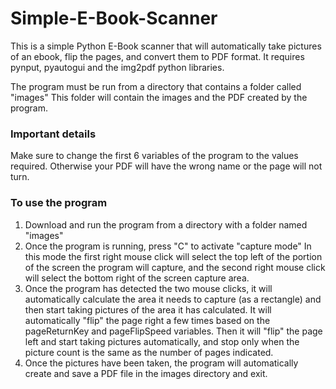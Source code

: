 # Simple-E-Book-Scanner
This is a simple Python E-Book scanner that will automatically take pictures of an ebook, flip the pages, and convert them to PDF format. It requires pynput, pyautogui and the img2pdf python libraries.

The program must be run from a directory that contains a folder called "images" This folder will contain the images and the PDF created by the program.

### Important details
Make sure to change the first 6 variables of the program to the values required. Otherwise your PDF will have the wrong name or the page will not turn.

### To use the program
1) Download and run the program from a directory with a folder named "images"
2) Once the program is running, press "C" to activate "capture mode" In this mode the first right mouse click will select the top left of the portion of the screen the program will capture, and the second right mouse click will select the bottom right of the screen capture area.
3) Once the program has detected the two mouse clicks, it will automatically calculate the area it needs to capture (as a rectangle) and then start taking pictures of the area it has calculated. It will automatically "flip" the page right a few times based on the pageReturnKey and pageFlipSpeed variables. Then it will "flip" the page left and start taking pictures automatically, and stop only when the picture count is the same as the number of pages indicated.
4) Once the pictures have been taken, the program will automatically create and save a PDF file in the images directory and exit.


